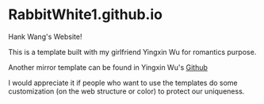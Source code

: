 # RabbitWhite1.github.io
Hank Wang's Website!

This is a template built with my girlfriend Yingxin Wu for romantics purpose.

Another mirror template can be found in Yingxin Wu's [Github](https://github.com/Wuyxin/Wuyxin.github.io)

I would appreciate it if people who want to use the templates do some customization (on the web structure or color) to protect our uniqueness.
